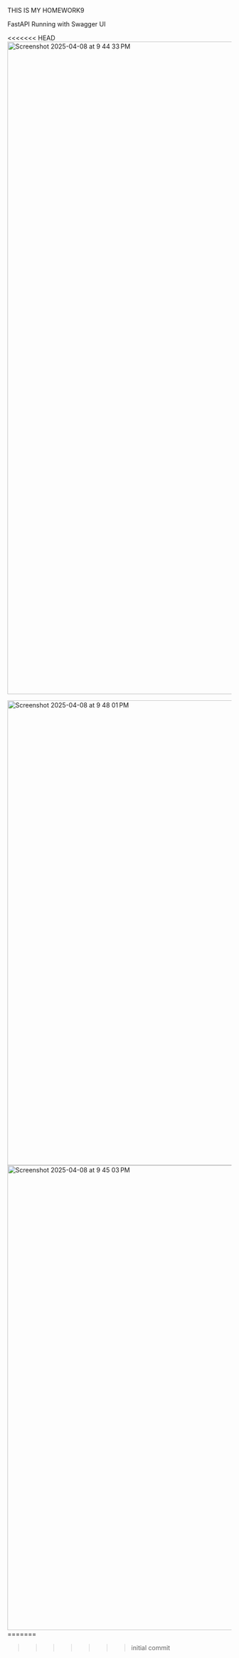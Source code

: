 THIS IS MY HOMEWORK9

FastAPI Running with Swagger UI

<<<<<<< HEAD
<img width="1464" alt="Screenshot 2025-04-08 at 9 44 33 PM" src="https://github.com/user-attachments/assets/b569656b-7991-463e-be28-8062aea3a398" />

<img width="1043" alt="Screenshot 2025-04-08 at 9 48 01 PM" src="https://github.com/user-attachments/assets/e1eca002-2466-4f42-a863-00edb021d2a5" />

<img width="1043" alt="Screenshot 2025-04-08 at 9 45 03 PM" src="https://github.com/user-attachments/assets/58e909d8-3089-417a-86ec-533b2fc1d5fc" />
=======

>>>>>>> initial commit
